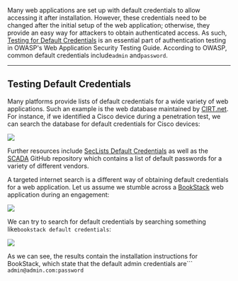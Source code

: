 ﻿Many web applications are set up with default credentials to allow accessing it after installation. However, these credentials need to be changed after the initial setup of the web application; otherwise, they provide an easy way for attackers to obtain authenticated access. As such, [Testing for Default Credentials](https://owasp.org/www-project-web-security-testing-guide/latest/4-Web_Application_Security_Testing/04-Authentication_Testing/02-Testing_for_Default_Credentials) is an essential part of authentication testing in OWASP's Web Application Security Testing Guide. According to OWASP, common default credentials include`admin` and`password`.

---

## Testing Default Credentials

Many platforms provide lists of default credentials for a wide variety of web applications. Such an example is the web database maintained by [CIRT.net](https://www.cirt.net/passwords). For instance, if we identified a Cisco device during a penetration test, we can search the database for default credentials for Cisco devices:

 ![](https://academy.hackthebox.com/storage/modules/269/pw/default_creds_1.png)

Further resources include [SecLists Default Credentials](https://github.com/danielmiessler/SecLists/tree/master/Passwords/Default-Credentials) as well as the [SCADA](https://github.com/scadastrangelove/SCADAPASS/tree/master) GitHub repository which contains a list of default passwords for a variety of different vendors.

A targeted internet search is a different way of obtaining default credentials for a web application. Let us assume we stumble across a [BookStack](https://github.com/BookStackApp/BookStack) web application during an engagement:

 ![](https://academy.hackthebox.com/storage/modules/269/pw/default_creds_2.png)

We can try to search for default credentials by searching something like`bookstack default credentials`:

 ![](https://academy.hackthebox.com/storage/modules/269/pw/default_creds_3.png)

As we can see, the results contain the installation instructions for BookStack, which state that the default admin credentials are```
`admin@admin.com:password`
```

